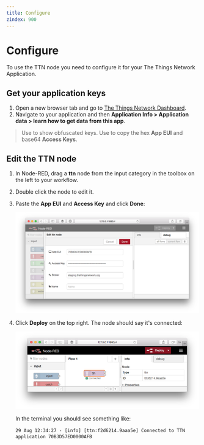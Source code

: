 ```yaml
---
title: Configure
zindex: 900
---
```


# Configure
To use the TTN node you need to configure it for your The Things Network Application.

## Get your application keys

1. Open a new browser tab and go to [The Things Network Dashboard](https://staging.thethingsnetwork.org/).
2. Navigate to your application and then **Application Info > Application data > learn how to get data from this app**.

> Use <i class="ion-eye"></i> to show obfuscated keys. Use <i class="ion-clipboard"></i> to copy the hex **App EUI** and base64 **Access Keys**.

## Edit the TTN node

1. In Node-RED, drag a **ttn** node from the input category in the toolbox on the left to your workflow.
2. Double click the node to edit it.
3. Paste the **App EUI** and **Access Key** and click **Done**:

    ![Edit ttn node](node-red-ttn-edit.png)

4. Click **Deploy** on the top right. The node should say it's connected:

    ![Connected](node-red-ttn-connected.png)

    In the terminal you should see something like:

       29 Aug 12:34:27 - [info] [ttn:f2d6214.9aaa5e] Connected to TTN application 70B3D57ED0000AFB
